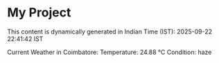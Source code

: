 # My Project

This content is dynamically generated in Indian Time (IST): 2025-09-22 22:41:42 IST


Current Weather in Coimbatore:
Temperature: 24.88 °C
Condition: haze
